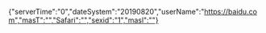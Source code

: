 {"serverTime":"0","dateSystem":"20190820","userName":"https://baidu.com","masT":"","Safari":"","sexid":"1","masl":""}
